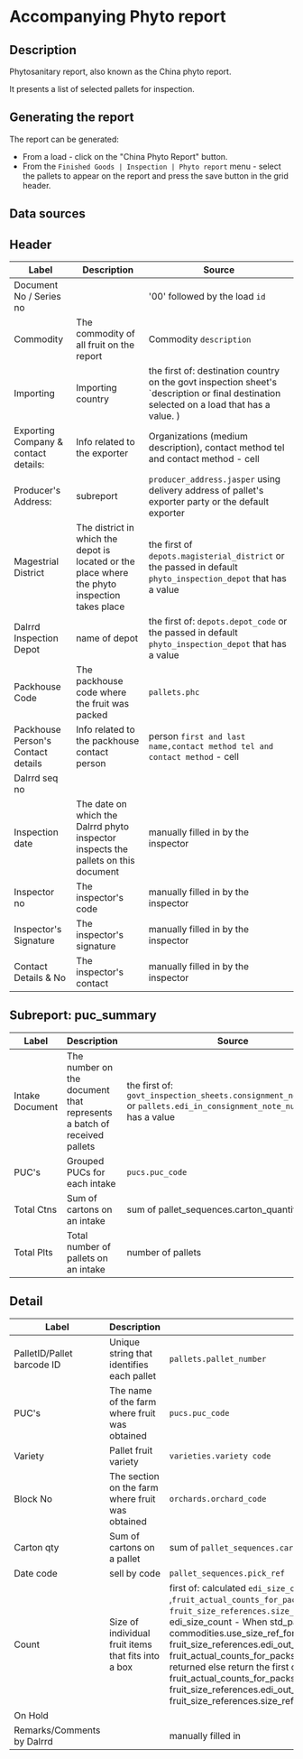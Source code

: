 # Accompanying Phyto report

## Description

Phytosanitary report, also known as the China phyto report.

It presents a list of selected pallets for inspection.

## Generating the report

The report can be generated:

* From a load - click on the "China Phyto Report" button.
* From the `Finished Goods | Inspection | Phyto report` menu - select the pallets to appear on the report and press the save button in the grid header.

## Data sources


## Header
| Label | Description | Source |
| ----- | ----------- | ------ |
| Document No / Series no | | '00' followed by the load `id` |
| Commodity | The commodity of all fruit on the report | Commodity `description` |
| Importing | Importing country | the first of: destination country on the govt inspection sheet's `description or final destination selected on a load that has a value. ) |
| Exporting Company & contact details: | Info related to the exporter | Organizations (medium description), contact method tel and contact method - cell |
| Producer's Address: | subreport  | `producer_address.jasper` using delivery address of pallet's exporter party or the default exporter |
| Magestrial District |The district in which the depot is located or the place where the phyto inspection takes place| the first of `depots.magisterial_district` or the passed in default `phyto_inspection_depot`  that has a value|
|Dalrrd Inspection Depot | name of depot | the first of: `depots.depot_code` or the passed in default `phyto_inspection_depot`  that has a value|
|Packhouse Code |The packhouse code where the fruit was packed | `pallets.phc`|
|Packhouse Person's Contact details |Info related to the packhouse contact person |person `first and last name,contact method tel and contact method` - cell|
|Dalrrd seq no | | |
|Inspection date |The date on which the Dalrrd phyto inspector inspects the pallets on this document |manually filled in by the inspector |
|Inspector no |The inspector's code |manually filled in by the inspector|
|Inspector's Signature |The inspector's signature | manually filled in by the inspector|
|Contact Details & No | The inspector's contact |manually filled in by the inspector |
## Subreport: puc_summary
| Label | Description | Source |
| ----- | ----------- | ------ |
|Intake Document |The number on the document that represents a batch of received pallets |the first of: `govt_inspection_sheets.consignment_note_number` or `pallets.edi_in_consignment_note_number` that has a value  |
|PUC's |Grouped PUCs for each intake | `pucs.puc_code`|
|Total Ctns |Sum of cartons on an intake| sum of pallet_sequences.carton_quantity|
|Total Plts |Total number of pallets on an intake |number of pallets |
## Detail
| Label | Description | Source |
| ----- | ----------- | ------ |
|PalletID/Pallet barcode ID |Unique string that identifies each pallet |`pallets.pallet_number`|
|PUC's |The name of the farm where fruit was obtained |`pucs.puc_code` |
|Variety | Pallet fruit variety|`varieties.variety code` |
|Block No | The section on the farm where fruit was obtained|`orchards.orchard_code` |
|Carton qty | Sum of cartons on a pallet|sum of `pallet_sequences.carton_quantity` |
|Date code | sell by code| `pallet_sequences.pick_ref`|
|Count |Size of individual fruit items that fits into a box |first of: calculated `edi_size_count` ,`fruit_actual_counts_for_packs.actual_count_for_pack` and `fruit_size_references.size_reference` that has a value.( edi_size_count - When std_pack_use_size_ref is true  or commodities.use_size_ref_for_edi is true  then the the first of:  fruit_size_references.edi_out_code,fruit_size_references.size_reference, fruit_actual_counts_for_packs.actual_count_for_pack that has a value is returned else return the first of fruit_actual_counts_for_packs.actual_count_for_pack,  fruit_size_references.edi_out_code  and fruit_size_references.size_reference that has a value ) |
|On Hold | | |
|Remarks/Comments by Dalrrd | |manually filled in |